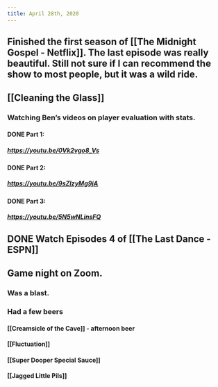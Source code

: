 ```yaml
---
title: April 28th, 2020
---
```


## Finished the first season of [[The Midnight Gospel - Netflix]]. The last episode was really beautiful. Still not sure if I can recommend the show to most people, but it was a wild ride. 

## [[Cleaning the Glass]]
### Watching Ben’s videos on player evaluation with stats. 
#### DONE Part 1:
##### https://youtu.be/0Vk2vgo8_Vs

#### DONE Part 2: 
##### https://youtu.be/9sZlzyMg9jA

#### DONE Part 3: 
##### https://youtu.be/5N5wNLinsFQ

## DONE Watch Episodes 4 of [[The Last Dance - ESPN]]

## Game night on Zoom.
### Was a blast.

### Had a few beers
#### [[Creamsicle of the Cave]] - afternoon beer

#### [[Fluctuation]]

#### [[Super Dooper Special Sauce]]

#### [[Jagged Little Pils]]
